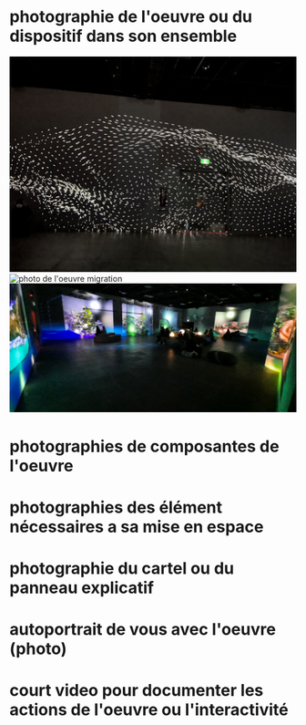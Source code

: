 # photographie de l'oeuvre ou du dispositif dans son ensemble
![photo de l'oeuvre core](image_portail_core_.JPG)
![photo de l'oeuvre migration](image_portail_migration.jpeg)
![photo de l'oeuvre floralia](image_portail_floralia.JPG)
# photographies de composantes de l'oeuvre

# photographies des élément nécessaires a sa mise en espace

# photographie du cartel ou du panneau explicatif

# autoportrait de vous avec l'oeuvre (photo)

# court video pour documenter les actions de l'oeuvre ou l'interactivité
